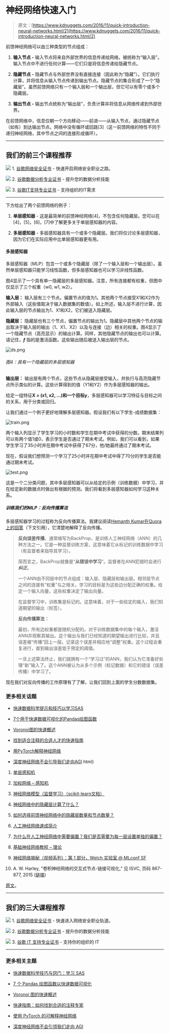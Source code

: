 # 神经网络快速入门

> 原文：[https://www.kdnuggets.com/2016/11/quick-introduction-neural-networks.html/2](https://www.kdnuggets.com/2016/11/quick-introduction-neural-networks.html/2)

前馈神经网络可以由三种类型的节点组成：

1.  **输入节点 -** 输入节点将来自外部世界的信息传递给网络，被统称为“输入层”。输入节点中不进行任何计算——它们只是将信息传递给隐藏节点。

1.  **隐藏节点 -** 隐藏节点与外部世界没有直接连接（因此称为“隐藏”）。它们执行计算，并将信息从输入节点传递到输出节点。隐藏节点的集合形成了一个“隐藏层”。虽然前馈网络只有一个输入层和一个输出层，但它可以有零个或多个隐藏层。

1.  **输出节点 -** 输出节点统称为“输出层”，负责计算并将信息从网络传递到外部世界。

在前馈网络中，信息仅朝一个方向移动——前进——从输入节点，通过隐藏节点（如有）到达输出节点。网络中没有循环或回路[3]（这一前馈网络的特性不同于递归神经网络，其中节点之间的连接形成循环）。

* * *

## 我们的前三个课程推荐

![](../Images/0244c01ba9267c002ef39d4907e0b8fb.png) 1\. [谷歌网络安全证书](https://www.kdnuggets.com/google-cybersecurity) - 快速开启网络安全职业之路。

![](../Images/e225c49c3c91745821c8c0368bf04711.png) 2\. [谷歌数据分析专业证书](https://www.kdnuggets.com/google-data-analytics) - 提升您的数据分析技能

![](../Images/0244c01ba9267c002ef39d4907e0b8fb.png) 3\. [谷歌IT支持专业证书](https://www.kdnuggets.com/google-itsupport) - 支持组织的IT需求

* * *

下方给出了两个前馈网络的例子：

1.  **单层感知器** - 这是最简单的前馈神经网络[4]，不包含任何隐藏层。您可以在[4]，[5]，[6]，[7]中了解更多关于单层感知器的内容。

1.  **多层感知器** - 多层感知器具有一个或多个隐藏层。我们将仅讨论多层感知器，因为它们在实际应用中比单层感知器更有用。

#### 多层感知器

多层感知器（MLP）包含一个或多个隐藏层（除了一个输入层和一个输出层）。虽然单层感知器只能学习线性函数，但多层感知器也可以学习非线性函数。

图4显示了一个具有单一隐藏层的多层感知器。注意，所有连接都有权重，但图中仅显示了三个权重（w0, w1, w2）。

**输入层：** 输入层有三个节点。偏置节点的值为1。其他两个节点接受X1和X2作为外部输入（这些值取决于输入数据集的数值）。如上所述，输入层不进行计算，因此输入层的节点输出为1、X1和X2，它们被送入隐藏层。

**隐藏层：** 隐藏层也有三个节点，偏置节点的输出为1。隐藏层中其他两个节点的输出取决于输入层的输出（1、X1、X2）以及与连接（边）相关的权重。图4显示了一个隐藏节点（高亮显示）的输出计算。同样，其他隐藏节点的输出也可以计算。请记住，***f*** 指的是激活函数。这些输出随后被送入输出层的节点。

![ds.png](../Images/483b085219ab03df0c51baad5b5a06a9.png)

###### 图4：具有一个隐藏层的多层感知器

**输出层：** 输出层有两个节点，这些节点从隐藏层接受输入，并执行与高亮隐藏节点所示类似的计算。这些计算得到的值（Y1和Y2）作为多层感知器的输出。

给定一组特征**X = (x1, x2, ...)**和一个目标**y**，多层感知器可以学习特征与目标之间的关系，用于分类或回归。

让我们通过一个例子更好地理解多层感知器。假设我们有以下学生-成绩数据集：

![train.png](../Images/b98a6c22ecf31c8b881eac0ea5c2df13.png)

两个输入列显示了学生学习的小时数和学生在期中考试中获得的分数。期末结果列可以有两个值1或0，表示学生是否通过了期末考试。例如，我们可以看到，如果学生学习了35小时并在期中考试中获得了67分，他/她最终通过了期末考试。

现在，假设我们想预测一个学习了25小时并在期中考试中得了70分的学生是否能通过期末考试。

![test.png](../Images/adb31843a47ea31455f9bfda07e7e2f3.png)

这是一个二分类问题，其中多层感知器可以从给定的示例（训练数据）中学习，并在给定新的数据点时做出有根据的预测。我们将看到多层感知器如何学习这种关系。

##### 训练我们的MLP：反向传播算法

多层感知器学习的过程称为反向传播算法。我建议阅读[Hemanth Kumar在Quora上的回答](https://www.quora.com/How-do-you-explain-back-propagation-algorithm-to-a-beginner-in-neural-network/answer/Hemanth-Kumar-Mantri)（下文引用），它清楚地解释了反向传播。

> **反向误差传播**，通常缩写为BackProp，是训练人工神经网络（ANN）的几种方法之一。它是一种监督训练方案，这意味着它从标记的训练数据中学习（有监督者来指导其学习）。
> 
> 简而言之，BackProp就像是“**从错误中学习**”。监督者在ANN犯错时会进行***纠正***。
> 
> 一个ANN由不同层中的节点组成：输入层、隐藏层和输出层。相邻层节点之间的连接有“权重”与之相关。学习的目标是为这些边分配正确的权重。给定一个输入向量，这些权重决定了输出向量。
> 
> 在监督学习中，训练集是标记的。这意味着，对于一些给定的输入，我们知道期望的输出（标签）。
> 
> **反向传播算法：**
> 
> 最初，所有边权重都是随机分配的。对于训练数据集中的每个输入，激活ANN并观察其输出。这个输出与我们已经知道的期望输出进行比较，并且误差被“传播”回上一层。记录这个误差并相应地“调整”权重。这个过程会重复进行，直到输出误差低于预定的阈值。
> 
> 一旦上述算法终止，我们就拥有一个“学习过”的ANN，我们认为它准备好处理“新”输入了。这个ANN被认为从多个示例（标记数据）和它的错误（误差传播）中学习了。

现在我们对反向传播的工作原理有了了解，让我们回到上面的学生分数数据集。

### 更多相关话题

+   [快速数据科学提示和技巧以学习SAS](https://www.kdnuggets.com/2022/05/sas-quick-data-science-tips-tricks-learn.html)

+   [7个用于快速数据可视化的Pandas绘图函数](https://www.kdnuggets.com/7-pandas-plotting-functions-for-quick-data-visualization)

+   [Voronoi图的快速概述](https://www.kdnuggets.com/2022/11/quick-overview-voronoi-diagrams.html)

+   [找到适合注释的合适人才的快速指南](https://www.kdnuggets.com/2022/04/quick-guide-find-right-minds-annotation.html)

+   [用PyTorch解释神经网络](https://www.kdnuggets.com/2022/01/interpretable-neural-networks-pytorch.html)

+   [深度神经网络不会引导我们走向AGI](https://www.kdnuggets.com/2021/12/deep-neural-networks-not-toward-agi.html)
html)

1.  [单层感知机](http://www.cs.stir.ac.uk/courses/ITNP4B/lectures/kms/2-Perceptrons.pdf)

1.  [加权网络 – 感知机](http://page.mi.fu-berlin.de/rojas/neural/chapter/K3.pdf)

1.  [神经网络模型（监督学习）（scikit-learn文档）](http://scikit-learn.org/dev/modules/neural_networks_supervised.html)

1.  [神经网络中的隐藏层计算了什么？](http://stats.stackexchange.com/a/63163/53914)

1.  [如何选择前馈神经网络中的隐藏层数量和节点数量？](http://stats.stackexchange.com/a/1097/53914)

1.  [人工神经网络速成简介](http://ulcar.uml.edu/~iag/CS/Intro-to-ANN.html)

1.  [为什么在人工神经网络中需要偏置？我们是否需要为每一层设置单独的偏置？](http://stackoverflow.com/questions/7175099/why-the-bias-is-necessary-in-ann-should-we-have-separate-bias-for-each-layer)

1.  [基础神经网络教程 – 理论](https://takinginitiative.wordpress.com/2008/04/03/basic-neural-network-tutorial-theory/)

1.  [神经网络揭秘（视频系列）：第 1 部分，Welch 实验室 @ MLconf SF](https://www.youtube.com/watch?v=5MXp9UUkSmc)

1.  A. W. Harley, "卷积神经网络的交互式节点-链接可视化," 见 ISVC, 页码 867-877, 2015 ([链接](http://scs.ryerson.ca/~aharley/vis/harley_vis_isvc15.pdf))

[原文](https://ujjwalkarn.me/2016/08/09/quick-intro-neural-networks/)。

* * *

## 我们的三大课程推荐

![](../Images/0244c01ba9267c002ef39d4907e0b8fb.png) 1\. [谷歌网络安全证书](https://www.kdnuggets.com/google-cybersecurity) - 快速进入网络安全职业轨道。

![](../Images/e225c49c3c91745821c8c0368bf04711.png) 2\. [谷歌数据分析专业证书](https://www.kdnuggets.com/google-data-analytics) - 提升你的数据分析技能

![](../Images/0244c01ba9267c002ef39d4907e0b8fb.png) 3\. [谷歌 IT 支持专业证书](https://www.kdnuggets.com/google-itsupport) - 支持你的组织的 IT

* * *

### 更多相关主题

+   [快速数据科学技巧与窍门：学习 SAS](https://www.kdnuggets.com/2022/05/sas-quick-data-science-tips-tricks-learn.html)

+   [7 个 Pandas 绘图函数以快速数据可视化](https://www.kdnuggets.com/7-pandas-plotting-functions-for-quick-data-visualization)

+   [Voronoi 图的快速概述](https://www.kdnuggets.com/2022/11/quick-overview-voronoi-diagrams.html)

+   [快速指南：如何找到合适的注释专家](https://www.kdnuggets.com/2022/04/quick-guide-find-right-minds-annotation.html)

+   [使用 PyTorch 的可解释神经网络](https://www.kdnuggets.com/2022/01/interpretable-neural-networks-pytorch.html)

+   [深度神经网络不会引领我们走向 AGI](https://www.kdnuggets.com/2021/12/deep-neural-networks-not-toward-agi.html)
